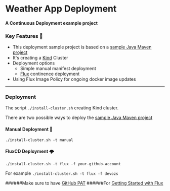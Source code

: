 # Weather App Deployment
#### A Continuous Deployment example project

### Key Features 🔑

- This deployment sample project is based on a [sample Java Maven project](https://github.com/devozs/weather-app)
- It's creating a [Kind](https://kind.sigs.k8s.io/) Cluster
- Deployment options 
  - Simple manual manifest deployment
  - [Flux](https://fluxcd.io/) continence deployment
- Using Flux Image Policy for ongoing docker image updates 
---

### Deployment
The script ```./install-cluster.sh``` creating Kind cluster.

There are two possible ways to deploy the [sample Java Maven project](https://github.com/devozs/weather-app)

#### Manual Deployment 🚪
    ./install-cluster.sh -t manual

#### FluxCD Deployment 🌩️
    ./install-cluster.sh -t flux -f your-github-account
For example `./install-cluster.sh -t flux -f devozs`

######Make sure to have [GitHub PAT](https://docs.github.com/en/github/authenticating-to-github/keeping-your-account-and-data-secure/creating-a-personal-access-token)
######For [Getting Started with Flux](https://fluxcd.io/docs/get-started/)
